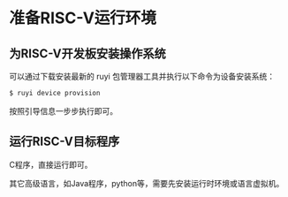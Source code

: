 # 准备RISC-V运行环境

## 为RISC-V开发板安装操作系统

可以通过下载安装最新的 ruyi 包管理器工具并执行以下命令为设备安装系统：

```bash
$ ruyi device provision
```

按照引导信息一步步执行即可。

## 运行RISC-V目标程序

C程序，直接运行即可。

其它高级语言，如Java程序，python等，需要先安装运行时环境或语言虚拟机。
